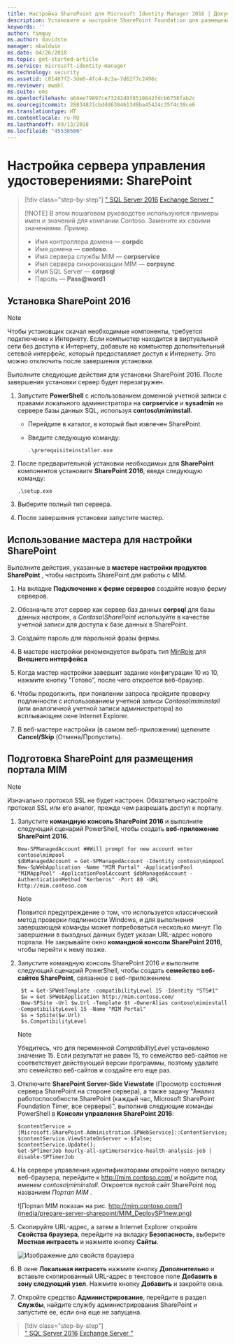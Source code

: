 ```yaml
---
title: Настройка SharePoint для Microsoft Identity Manager 2016 | Документация Майкрософт
description: Установите и настройте SharePoint Foundation для размещения страницы портала MIM.
keywords: ''
author: fimguy
ms.author: davidste
manager: mbaldwin
ms.date: 04/26/2018
ms.topic: get-started-article
ms.service: microsoft-identity-manager
ms.technology: security
ms.assetid: c01487f2-3de6-4fc4-8c3a-7d62f7c2496c
ms.reviewer: mwahl
ms.suite: ems
ms.openlocfilehash: a64ee79897ce73242d0f8510842fdcb6758fab2c
ms.sourcegitcommit: 28834821cbddd6384613d8ba45424c35f4c39ce6
ms.translationtype: HT
ms.contentlocale: ru-RU
ms.lasthandoff: 09/13/2018
ms.locfileid: "45538580"
---
```

# <a name="set-up-an-identity-management-server-sharepoint"></a>Настройка сервера управления удостоверениями: SharePoint

> [!div class="step-by-step"]
> [" SQL Server 2016](prepare-server-sql2016.md)
> [Exchange Server "](prepare-server-exchange.md)
> 
> [!NOTE]
> В этом пошаговом руководстве используются примеры имен и значений для компании Contoso. Замените их своими значениями. Пример.
> - Имя контроллера домена — **corpdc**
> - Имя домена — **contoso**.
> - Имя сервера службы MIM — **corpservice**
> - Имя сервера синхронизации MIM — **corpsync**
> - Имя SQL Server — **corpsql**
> - Пароль — <strong>Pass@word1</strong>


## <a name="install-sharepoint-2016"></a>Установка **SharePoint 2016**

> [!NOTE]
> Чтобы установщик скачал необходимые компоненты, требуется подключение к Интернету. Если компьютер находится в виртуальной сети без доступа к Интернету, добавьте на компьютер дополнительный сетевой интерфейс, который предоставляет доступ к Интернету. Это можно отключить после завершения установки.

Выполните следующие действия для установки SharePoint 2016. После завершения установки сервер будет перезагружен.

1.  Запустите **PowerShell** с использованием доменной учетной записи с правами локального администратора на **corpservice** и **sysadmin** на сервере базы данных SQL, используя **contoso\miminstall**.

    -   Перейдите в каталог, в который был извлечен SharePoint.

    -   Введите следующую команду:

        ```
        .\prerequisiteinstaller.exe
        ```

2.  После предварительной установки необходимых для **SharePoint** компонентов установите **SharePoint 2016**, введя следующую команду:

    ```
    .\setup.exe
    ```

3.  Выберите полный тип сервера.

4.  После завершения установки запустите мастер.

## <a name="run-the-wizard-to-configure-sharepoint"></a>Использование мастера для настройки SharePoint

Выполните действия, указанные в **мастере настройки продуктов SharePoint** , чтобы настроить SharePoint для работы с MIM.

1. На вкладке **Подключение к ферме серверов** создайте новую ферму серверов.

2. Обозначьте этот сервер как сервер баз данных **corpsql** для базы данных настроек, а *Contoso\SharePoint* используйте в качестве учетной записи для доступа к базе данных в SharePoint.
3. Создайте пароль для парольной фразы фермы.

4. В мастере настройки рекомендуется выбрать тип [MinRole](https://docs.microsoft.com/sharepoint/install/overview-of-minrole-server-roles-in-sharepoint-server-2016) для **Внешнего интерфейса**

5. Когда мастер настройки завершит задание конфигурации 10 из 10, нажмите кнопку "Готово", после чего откроется веб-браузер.

6. Чтобы продолжить, при появлении запроса пройдите проверку подлинности с использованием учетной записи *Contoso\miminstall* (или аналогичной учетной записи администратора) во всплывающем окне Internet Explorer.

7. В веб-мастере настройки (в самом веб-приложении) щелкните **Cancel/Skip** (Отмена/Пропустить).


## <a name="prepare-sharepoint-to-host-the-mim-portal"></a>Подготовка SharePoint для размещения портала MIM

> [!NOTE]
> Изначально протокол SSL не будет настроен. Обязательно настройте протокол SSL или его аналог, прежде чем разрешать доступ к порталу.

1. Запустите **командную консоль SharePoint 2016** и выполните следующий сценарий PowerShell, чтобы создать **веб-приложение SharePoint 2016**.

    ```
    New-SPManagedAccount ##Will prompt for new account enter contoso\mimpool 
    $dbManagedAccount = Get-SPManagedAccount -Identity contoso\mimpool
    New-SpWebApplication -Name "MIM Portal" -ApplicationPool "MIMAppPool" -ApplicationPoolAccount $dbManagedAccount -AuthenticationMethod "Kerberos" -Port 80 -URL http://mim.contoso.com
    ```

    > [!NOTE]
    > Появится предупреждение о том, что используется классический метод проверки подлинности Windows, и для выполнения завершающей команды может потребоваться несколько минут. По завершении в выходных данных будет указан URL-адрес нового портала. Не закрывайте окно **командной консоли SharePoint 2016**, чтобы перейти к нему позже.

2. Запустите командную консоль SharePoint 2016 и выполните следующий сценарий PowerShell, чтобы создать **семейство веб-сайтов SharePoint**, связанное с веб-приложением.

   ```
    $t = Get-SPWebTemplate -compatibilityLevel 15 -Identity "STS#1"
    $w = Get-SPWebApplication http://mim.contoso.com/
    New-SPSite -Url $w.Url -Template $t -OwnerAlias contoso\miminstall -CompatibilityLevel 15 -Name "MIM Portal"
    $s = SpSite($w.Url)
    $s.CompatibilityLevel
   ```

   > [!NOTE]
   > Убедитесь, что для переменной *CompatibilityLevel* установлено значение 15. Если результат не равен 15, то семейство веб-сайтов не соответствует действующей версии программы, поэтому удалите это семейство веб-сайтов и создайте его еще раз.

3. Отключите **SharePoint Server-Side Viewstate** (Просмотр состояния сервера SharePoint на стороне сервера), а также задачу "Анализ работоспособности SharePoint (каждый час, Microsoft SharePoint Foundation Timer, все серверы)", выполнив следующие команды PowerShell в **Консоли управления SharePoint 2016**:

   ```
   $contentService = [Microsoft.SharePoint.Administration.SPWebService]::ContentService;
   $contentService.ViewStateOnServer = $false;
   $contentService.Update();
   Get-SPTimerJob hourly-all-sptimerservice-health-analysis-job | disable-SPTimerJob
   ```

4. На сервере управления идентификаторами откройте новую вкладку веб-браузера, перейдите к http://mim.contoso.com/ и войдите под именем *contoso\miminstall*.  Откроется пустой сайт SharePoint под названием *Портал MIM* .

    ![Портал MIM показан на рис. http://mim.contoso.com/](media/prepare-server-sharepoint/MIM_DeploySP1new.png)

5. Скопируйте URL-адрес, а затем в Internet Explorer откройте **Свойства браузера**, перейдите на вкладку **Безопасность**, выберите **Местная интрасеть** и нажмите кнопку **Сайты**.

    ![Изображение для свойств браузера](media/MIM-DeploySP2.png)

6. В окне **Локальная интрасеть** нажмите кнопку **Дополнительно** и вставьте скопированный URL-адрес в текстовое поле **Добавить в зону следующий узел**. Нажмите кнопку **Добавить** и закройте окна.

7. Откройте средство **Администрирование**, перейдите в раздел **Службы**, найдите службу администрирования SharePoint и запустите ее, если она еще не запущена.

> [!div class="step-by-step"]  
> [" SQL Server 2016](prepare-server-sql2016.md)
> [Exchange Server "](prepare-server-exchange.md)
